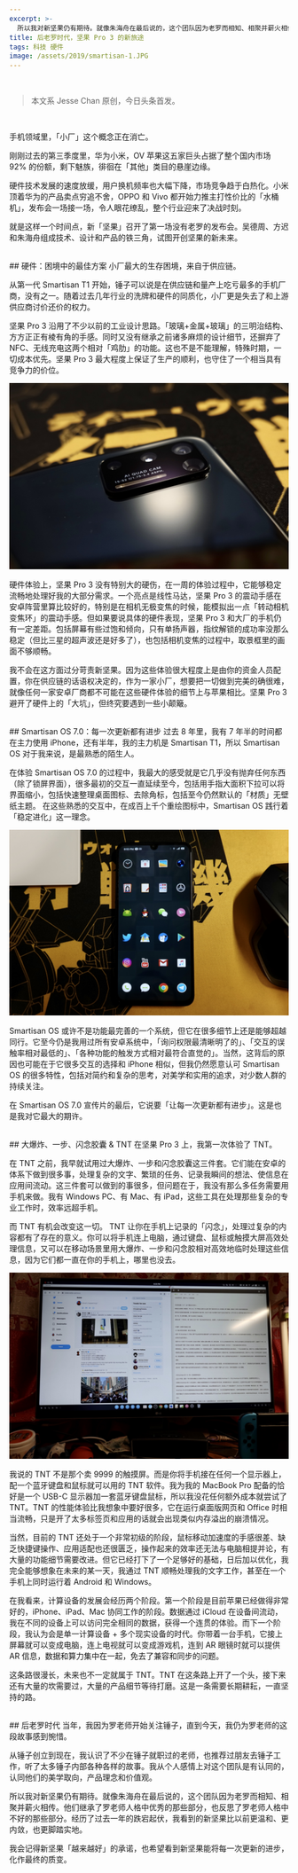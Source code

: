 ```yaml
---
excerpt: >-
  所以我对新坚果仍有期待。就像朱海舟在最后说的，这个团队因为老罗而相知、相聚并薪火相传。他们继承了罗老师人格中优秀的那些部分，也反思了罗老师人格中不好的那些部分。经历了过去一年的跌宕起伏，我看到的新坚果比以前更温和、更内敛，也更脚踏实地。
title: 后老罗时代，坚果 Pro 3 的新旅途
tags: 科技 硬件
image: /assets/2019/smartisan-1.JPG
---
```


<br>

>本文系 Jesse Chan 原创，今日头条首发。

<br>

手机领域里，「小厂」这个概念正在消亡。

刚刚过去的第三季度里，华为小米，OV 苹果这五家巨头占据了整个国内市场 92% 的份额，剩下魅族，徘徊在「其他」类目的悬崖边缘。

硬件技术发展的速度放缓，用户换机频率也大幅下降，市场竞争趋于白热化。小米顶着华为的产品卖点穷追不舍，OPPO 和 Vivo 都开始力推主打性价比的「水桶机」，发布会一场接一场，令人眼花缭乱，整个行业迎来了决战时刻。

就是这样一个时间点，新「坚果」召开了第一场没有老罗的发布会。吴德周、方迟和朱海舟组成技术、设计和产品的铁三角，试图开创坚果的新未来。

<br>
## 硬件：困境中的最佳方案
小厂最大的生存困境，来自于供应链。

从第一代 Smartisan T1 开始，锤子可以说是在供应链和量产上吃亏最多的手机厂商，没有之一。随着过去几年行业的洗牌和硬件的同质化，小厂更是失去了和上游供应商讨价还价的权力。

坚果 Pro 3 沿用了不少以前的工业设计思路。「玻璃+金属+玻璃」的三明治结构、方方正正有棱有角的手感。同时又没有继承之前诸多麻烦的设计细节，还摒弃了 NFC、无线充电这两个相对「鸡肋」的功能。这也不是不能理解，特殊时期，一切成本优先。坚果 Pro 3 最大程度上保证了生产的顺利，也守住了一个相当具有竞争力的价位。

![](/assets/2019/smartisan-2.jpg)

硬件体验上，坚果 Pro 3 没有特别大的硬伤，在一周的体验过程中，它能够稳定流畅地处理好我的大部分需求。一个亮点是线性马达，坚果 Pro 3 的震动手感在安卓阵营里算比较好的，特别是在相机无极变焦的时候，能模拟出一点「转动相机变焦环」的震动手感。但如果要说具体的硬件表现，坚果 Pro 3 和大厂的手机仍有一定差距。包括屏幕有些过饱和倾向，只有单扬声器，指纹解锁的成功率没那么稳定（但比三星的超声波还是好多了），也包括相机变焦的过程中，取景框里的画面不够顺畅。

我不会在这方面过分苛责新坚果。因为这些体验很大程度上是由你的资金人员配置，你在供应链的话语权决定的，作为一家小厂，想要把一切做到完美的确很难，就像任何一家安卓厂商都不可能在这些硬件体验的细节上与苹果相比。坚果 Pro 3 避开了硬件上的「大坑」，但终究要遇到一些小颠簸。

<br>
## Smartisan OS 7.0：每一次更新都有进步
过去 8 年里，我有 7 年半的时间都在主力使用 iPhone，还有半年，我的主力机是 Smartisan T1，所以 Smartisan OS 对于我来说，是最熟悉的陌生人。

在体验 Smartisan OS 7.0 的过程中，我最大的感受就是它几乎没有抛弃任何东西（除了锁屏界面），很多最初的交互一直延续至今，包括用手指大面积下拉可以将界面缩小，包括快速整理桌面图标、去除角标，包括至今仍然默认的「材质」无壁纸主题。 在这些熟悉的交互中，在成百上千个重绘图标中，Smartisan OS 践行着「稳定进化」这一理念。

![](/assets/2019/smartisan-3.jpg)

Smartisan OS 或许不是功能最完善的一个系统，但它在很多细节上还是能够超越同行。它至今仍是我用过所有安卓系统中，「询问权限最清晰明了的」、「交互的误触率相对最低的」、「各种功能的触发方式相对最符合直觉的」。当然，这背后的原因也可能在于它很多交互的选择和 iPhone 相似，但我仍然愿意认可 Smartisan OS 的很多特性，包括对简约和复杂的思考，对美学和实用的追求，对少数人群的持续关注。

在 Smartisan OS 7.0 宣传片的最后，它说要「让每一次更新都有进步」。这是也是我对它最大的期许。

<br>
## 大爆炸、一步、闪念胶囊 & TNT
在坚果 Pro 3 上，我第一次体验了 TNT。

在 TNT 之前，我早就试用过大爆炸、一步和闪念胶囊这三件套。它们能在安卓的体系下做到很多事，处理复杂的文字、繁琐的任务、记录我瞬间的想法、使信息在应用间流动。这三件套可以做到的事很多，但问题在于，我没有那么多任务需要用手机来做。我有 Windows PC、有 Mac、有 iPad，这些工具在处理那些复杂的专业工作时，效率远超手机。

而 TNT 有机会改变这一切。 TNT 让你在手机上记录的「闪念」，处理过复杂的内容都有了存在的意义。你可以将手机连上电脑，通过键盘、鼠标或触摸大屏高效处理信息，又可以在移动场景里用大爆炸、一步和闪念胶相对高效地临时处理这些信息，因为它们都一直在你的手机上，哪里也没去。

![](/assets/2019/smartisan-4.jpg)

我说的 TNT 不是那个卖 9999 的触摸屏。而是你将手机接在任何一个显示器上，配一个蓝牙键盘和鼠标就可以用的 TNT 软件。我为我的 MacBook Pro 配备的恰好是一个 USB-C 显示器加一套蓝牙键盘鼠标，所以我没花任何额外成本就尝试了 TNT。TNT 的性能体验比我想象中要好很多，它在运行桌面版网页和 Office 时相当流畅，只是开了太多标签页和应用的话就会出现类似内存溢出的崩溃情况。

当然，目前的 TNT 还处于一个非常初级的阶段，鼠标移动加速度的手感很差、缺乏快捷键操作、应用适配也还很匮乏，操作起来的效率还无法与电脑相提并论，有大量的功能细节需要改进。但它已经打下了一个足够好的基础，日后加以优化，我完全能够想象在未来的某一天，我通过 TNT 顺畅处理我的文字工作，甚至在一个手机上同时运行着 Android 和 Windows。

在我看来，计算设备的发展会经历两个阶段。第一个阶段是目前苹果已经做得非常好的，iPhone、iPad、Mac 协同工作的阶段。数据通过 iCloud 在设备间流动，我在不同的设备上可以访问完全相同的数据，获得一个连贯的体验。而下一个阶段，我认为会是单一计算设备 + 多个现实设备的时代。你带着一台手机，它接上屏幕就可以变成电脑，连上电视就可以变成游戏机，连到 AR 眼镜时就可以提供 AR 信息，数据和算力集中在一起，免去了兼容和同步的问题。

这条路很漫长，未来也不一定就属于 TNT。TNT 在这条路上开了一个头，接下来还有大量的坎需要过，大量的产品细节等待打磨。这是一条需要长期耕耘，一直坚持的路。

<br>
## 后老罗时代
当年，我因为罗老师开始关注锤子，直到今天，我仍为罗老师的这段故事感到惋惜。

从锤子创立到现在，我认识了不少在锤子就职过的老师，也推荐过朋友去锤子工作，听了太多锤子内部各种各样的故事。我从个人感情上对这个团队是有认同的，认同他们的美学取向，产品理念和价值观。

所以我对新坚果仍有期待。就像朱海舟在最后说的，这个团队因为老罗而相知、相聚并薪火相传。他们继承了罗老师人格中优秀的那些部分，也反思了罗老师人格中不好的那些部分。经历了过去一年的跌宕起伏，我看到的新坚果比以前更温和、更内敛，也更脚踏实地。

我会记得新坚果「越来越好」的承诺，也希望看到新坚果能将每一次更新的进步，化作最终的质变。
